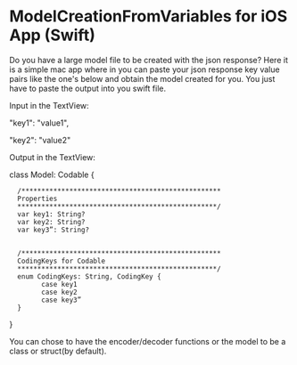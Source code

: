 # ModelCreationFromVariables for iOS App (Swift)

Do you have a large model file to be created with the json response? Here it is a simple mac app where in you can paste your json response key value pairs like the one's below and obtain the model created for you. You just have to paste the output into you swift file.

Input in the TextView: 

"key1": "value1",

"key2": "value2"

Output in the TextView:

class Model: Codable {


      /**************************************************
      Properties
      **************************************************/
      var key1: String?
      var key2: String?
      var key3”: String?


      /**************************************************
      CodingKeys for Codable
      **************************************************/
      enum CodingKeys: String, CodingKey {
            case key1
            case key2
            case key3”
      }


}

You can chose to have the encoder/decoder functions or the model to be a class or struct(by default).



